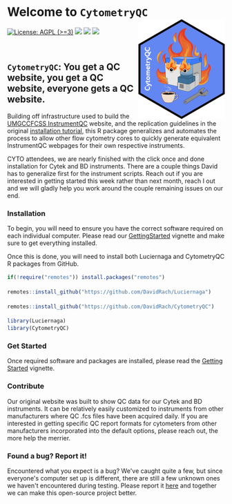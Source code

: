 # Welcome to `CytometryQC` <img src="inst/hex/hex.png" width="200" align="right"/>

<!-- To modify Package/Title/Description/Authors fields, edit the DESCRIPTION file -->
<!-- badges: start -->

[![License: AGPL (\>=3)](https://img.shields.io/badge/license-AGPL%20(%3E=%203)-blue.svg)](https://cran.r-project.org/web/licenses/AGPL%20(%3E=%203))
[![](https://img.shields.io/badge/devel%20version-0.99.1-black.svg)](https://github.com/DavidRach/Luciernaga)
[![](https://img.shields.io/github/languages/code-size/DavidRach/Luciernaga.svg)](https://github.com/DavidRach/Luciernaga)
[![](https://img.shields.io/github/last-commit/DavidRach/CytometryQC.svg)](https://github.com/DavidRach/CytometryQC/commits/main)

<br> <!-- badges: end -->

## `CytometryQC`: You get a QC website, you get a QC website, everyone gets a QC website.

Building off infrastructure used to build the [UMGCCFCSS InstrumentQC](https://umgccfcss.github.io/InstrumentQC/index.html) website, and the replication guidelines in the original [installation tutorial](https://github.com/DavidRach/InstrumentQC_Install), this R package generalizes and automates the process to allow other flow cytometry cores to quickly generate equivalent InstrumentQC webpages for their own respective instruments.

CYTO attendees, we are nearly finished with the click once and done installation for Cytek and BD instruments. There are a couple things David has to generalize first for the instrument scripts. Reach out if you are interested in getting started this week rather than next month, reach I out and we will gladly help you work around the couple remaining issues on our end.

### Installation

To begin, you will need to ensure you have the correct software required on each individual computer. Please read our [GettingStarted](https://davidrach.github.io/CytometryQC/articles/GettingStarted.html) vignette and make sure to get everything installed.

Once this is done, you will need to install both Luciernaga and CytometryQC R packages from GitHub. 

``` r
if(!require("remotes")) install.packages("remotes")

remotes::install_github("https://github.com/DavidRach/Luciernaga")

remotes::install_github("https://github.com/DavidRach/CytometryQC")

library(Luciernaga)
library(CytometryQC)
```

### Get Started

Once required software and packages are installed, please read the [Getting Started](https://davidrach.github.io/CytometryQC/articles/GettingStarted.html) vignette. 

### Contribute

Our original website was built to show QC data for our Cytek and BD instruments. It can be relatively easily customized to instruments from other manufacturers where QC .fcs files have been acquired daily. If you are interested in getting specific QC report formats for cytometers from other manufacturers incorporated into the default options, please reach out, the more help the merrier. 

### Found a bug? Report it!

Encountered what you expect is a bug? We've caught quite a few, but since everyone's computer set up is different, there are still a few unknown ones we haven't encountered during testing. Please report it [here](https://github.com/DavidRach/CytometryQC/issues) and together we can make this open-source project better. 

